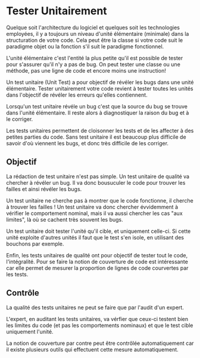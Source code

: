 Tester Unitairement
===================

Quelque soit l'architecture du logiciel et quelques soit les technologies employées, il y a toujours un niveau d'unité élémentaire (minimale) dans la structuration de votre code. Cela peut être la classe si votre code suit le paradigme objet ou la fonction s'il suit le paradigme fonctionnel.

L'unité élémentaire c'est l'entité la plus petite qu'il est possible de tester pour s'assurer qu'il n'y a pas de bug. On peut tester une classe ou une méthode, pas une ligne de code et encore moins une instruction!

Un test unitaire (Unit Test) a pour objectif de révéler les bugs dans une unité élémentaire.
Tester unitairement votre code revient à tester toutes les unités dans l'objectif de révéler les erreurs qu'elles contiennent.

Lorsqu'un test unitaire révéle un bug c'est que la source du bug se trouve dans l'unité élémentaire. Il reste alors à diagnostiquer la raison du bug et à le corriger.

Les tests unitaires permettent de cloisonner les tests et de les affecter à des petites parties du code. Sans test unitaire il est beaucoup plus difficile de savoir d'où viennent les bugs, et donc très difficile de les corriger.

Objectif
--------

La rédaction de test unitaire n'est pas simple. Un test unitaire de qualité va chercher à révéler un bug. Il va donc bousuculer le code pour trouver les failles et ainsi révéler les bugs.

Un test unitaire ne cherche pas à montrer que le code fonctionne, il cherche à trouver les failles ! Un test unitaire va donc chercher évvidemment à vérifier le comportement nominal, mais il va aussi chercher les cas "aux limites", là où se cachent très souvent les bugs.

Un test unitaire doit tester l'unité qu'il cible, et uniquement celle-ci. Si cette unité exploite d'autres unités il faut que le test s'en isole, en utilisant des bouchons par exemple.

Enfin, les tests unitaires de qualité ont pour objectif de tester tout le code, l'intégralité. Pour se faire la notion de couverture de code est intéressante car elle permet de mesurer la proportion de lignes de code courvertes par les tests.

Contrôle
--------

La qualité des tests unitaires ne peut se faire que par l'audit d'un expert.

L'expert, en auditant les tests unitaires, va vérfier que ceux-ci testent bien les limites du code (et pas les comportements nominaux) et que le test cible uniquement l'unité.

La notion de couverture par contre peut être contrôlée automatiquement car il existe plusieurs outils qui effectuent cette mesure automatiquement.